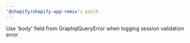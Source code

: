 ```yaml
---
'@shopify/shopify-app-remix': patch
---
```


Use 'body' field from GraphqlQueryError when logging session validation error
